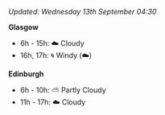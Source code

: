 *Updated: Wednesday 13th September 04:30*

**Glasgow**

* 6h - 15h: :cloud: Cloudy
* 16h, 17h: :cyclone: Windy (:cloud:)

**Edinburgh**

* 6h - 10h: :partly_sunny: Partly Cloudy
* 11h - 17h: :cloud: Cloudy
